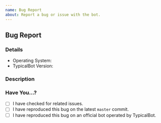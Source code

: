 ```yaml
---
name: Bug Report
about: Report a bug or issue with the bot.
---
```


## Bug Report

### Details

- Operating System: 
- TypicalBot Version: 

### Description

<!-- Please describe the bug in as much detail as possible. -->

### Have You...?
- [ ] I have checked for related issues.
- [ ] I have reproduced this bug on the latest `master` commit.
- [ ] I have reproduced this bug on an official bot operated by TypicalBot.
